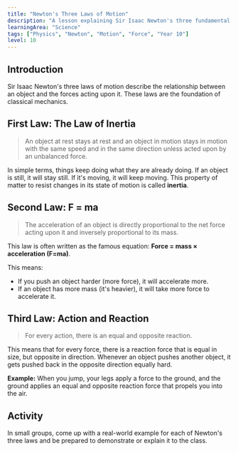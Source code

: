 ```yaml
---
title: "Newton's Three Laws of Motion"
description: "A lesson explaining Sir Isaac Newton's three fundamental laws of motion, which form the basis of classical mechanics."
learningArea: "Science"
tags: ["Physics", "Newton", "Motion", "Force", "Year 10"]
level: 10
---
```


## Introduction

Sir Isaac Newton's three laws of motion describe the relationship between an object and the forces acting upon it. These laws are the foundation of classical mechanics.

## First Law: The Law of Inertia
> An object at rest stays at rest and an object in motion stays in motion with the same speed and in the same direction unless acted upon by an unbalanced force.

In simple terms, things keep doing what they are already doing. If an object is still, it will stay still. If it's moving, it will keep moving. This property of matter to resist changes in its state of motion is called **inertia**.

## Second Law: F = ma
> The acceleration of an object is directly proportional to the net force acting upon it and inversely proportional to its mass.

This law is often written as the famous equation: **Force = mass × acceleration (F=ma)**.

This means:
- If you push an object harder (more force), it will accelerate more.
- If an object has more mass (it's heavier), it will take more force to accelerate it.

## Third Law: Action and Reaction
> For every action, there is an equal and opposite reaction.

This means that for every force, there is a reaction force that is equal in size, but opposite in direction. Whenever an object pushes another object, it gets pushed back in the opposite direction equally hard.

**Example:** When you jump, your legs apply a force to the ground, and the ground applies an equal and opposite reaction force that propels you into the air.

## Activity

In small groups, come up with a real-world example for each of Newton's three laws and be prepared to demonstrate or explain it to the class.

